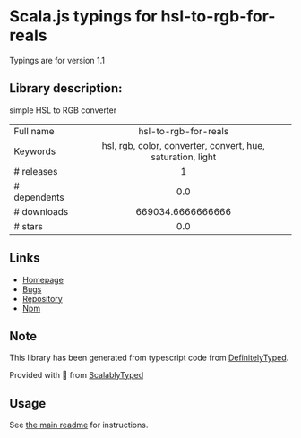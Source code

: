 
# Scala.js typings for hsl-to-rgb-for-reals

Typings are for version 1.1

## Library description:
simple HSL to RGB converter

|                    |                 |
| ------------------ | :-------------: |
| Full name          | hsl-to-rgb-for-reals |
| Keywords           | hsl, rgb, color, converter, convert, hue, saturation, light |
| # releases         | 1 |
| # dependents       | 0.0 |
| # downloads        | 669034.6666666666 |
| # stars            | 0.0 |

## Links
- [Homepage](https://github.com/davidmarkclements/hsl_rgb_converter/)
- [Bugs](https://github.com/kayellpeee/hsl_rgb_converter/issues)
- [Repository](https://github.com/davidmarkclements/hsl_rgb_converter)
- [Npm](https://www.npmjs.com/package/hsl-to-rgb-for-reals)
    


## Note
This library has been generated from typescript code from [DefinitelyTyped](https://definitelytyped.org).

Provided with :purple_heart: from [ScalablyTyped](https://github.com/oyvindberg/ScalablyTyped)

## Usage
See [the main readme](../../readme.md) for instructions.



